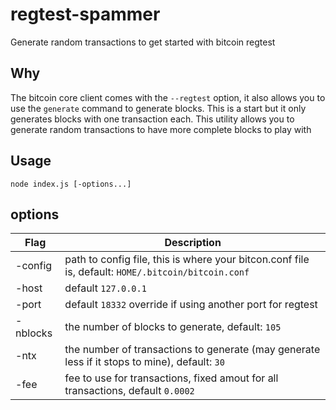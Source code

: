 # regtest-spammer
Generate random transactions to get started with bitcoin regtest

## Why

The bitcoin core client comes with the `--regtest` option, it also allows you to use the `generate` command to generate blocks.  This is a start but it only generates blocks with one transaction each.  This utility allows you to generate random transactions to have more complete blocks to play with

## Usage

`node index.js [-options...]`

## options

| Flag | Description                         |
| ------- | -----------                         |
| -config | path to config file, this is where your bitcon.conf file is, default: `HOME/.bitcoin/bitcoin.conf`|
| -host   | default `127.0.0.1`                   |
| -port   | default `18332` override if using another port for regtest | 
| -nblocks| the number of blocks to generate, default: `105` |
| -ntx    | the number of transactions to generate (may generate less if it stops to mine), default: `30`|
| -fee    | fee to use for transactions, fixed amout for all transactions, default `0.0002` |